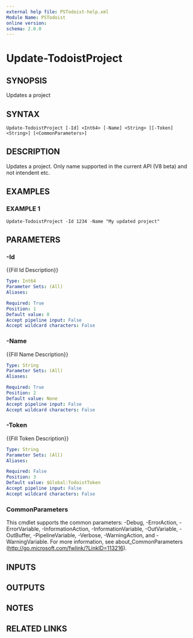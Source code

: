 ```yaml
---
external help file: PSTodoist-help.xml
Module Name: PSTodoist
online version:
schema: 2.0.0
---
```


# Update-TodoistProject

## SYNOPSIS
Updates a project

## SYNTAX

```
Update-TodoistProject [-Id] <Int64> [-Name] <String> [[-Token] <String>] [<CommonParameters>]
```

## DESCRIPTION
Updates a project.
Only name supported in the current API (V8 beta) and not intendent etc.

## EXAMPLES

### EXAMPLE 1
```
Update-TodoistProject -Id 1234 -Name "My updated project"
```

## PARAMETERS

### -Id
{{Fill Id Description}}

```yaml
Type: Int64
Parameter Sets: (All)
Aliases:

Required: True
Position: 1
Default value: 0
Accept pipeline input: False
Accept wildcard characters: False
```

### -Name
{{Fill Name Description}}

```yaml
Type: String
Parameter Sets: (All)
Aliases:

Required: True
Position: 2
Default value: None
Accept pipeline input: False
Accept wildcard characters: False
```

### -Token
{{Fill Token Description}}

```yaml
Type: String
Parameter Sets: (All)
Aliases:

Required: False
Position: 3
Default value: $Global:TodoistToken
Accept pipeline input: False
Accept wildcard characters: False
```

### CommonParameters
This cmdlet supports the common parameters: -Debug, -ErrorAction, -ErrorVariable, -InformationAction, -InformationVariable, -OutVariable, -OutBuffer, -PipelineVariable, -Verbose, -WarningAction, and -WarningVariable. For more information, see about_CommonParameters (http://go.microsoft.com/fwlink/?LinkID=113216).

## INPUTS

## OUTPUTS

## NOTES

## RELATED LINKS
